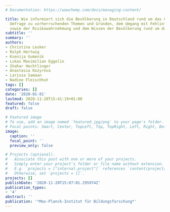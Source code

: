 ```yaml
---
# Documentation: https://wowchemy.com/docs/managing-content/

title: Wie informiert sich die Bevölkerung in Deutschland rund um das Coronavirus?
  Umfrage zu vorherrschenden Themen und Gründen, dem Umgang mit Fehlinformationen,
  sowie der Risikowahrnehmung und dem Wissen der Bevölkerung rund um das Coronavirus
subtitle: ''
summary: ''
authors:
- Christina Leuker
- Ralph Hertwig
- Ksenija Gumenik
- Lukas Maximilian Eggelin
- Shahar Hechtlinger
- Anastasia Kozyreva
- Larissa Samaan
- Nadine Fleischhut
tags: []
categories: []
date: '2020-01-01'
lastmod: 2020-11-20T15:41:19+01:00
featured: false
draft: false

# Featured image
# To use, add an image named `featured.jpg/png` to your page's folder.
# Focal points: Smart, Center, TopLeft, Top, TopRight, Left, Right, BottomLeft, Bottom, BottomRight.
image:
  caption: ''
  focal_point: ''
  preview_only: false

# Projects (optional).
#   Associate this post with one or more of your projects.
#   Simply enter your project's folder or file name without extension.
#   E.g. `projects = ["internal-project"]` references `content/project/deep-learning/index.md`.
#   Otherwise, set `projects = []`.
projects: []
publishDate: '2020-11-20T15:07:01.295974Z'
publication_types:
- '4'
abstract: ''
publication: '*Max-Planck-Institut für Bildungsforschung*'
---
```

